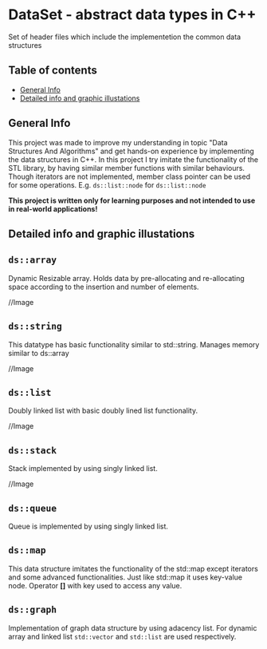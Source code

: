 # DataSet - abstract data types in C++

Set of header files which include the implementetion the common data structures

## Table of contents

- [General Info](#general-info)
- [Detailed info and graphic illustations](#detailed-info-and-graphic-illustations)

## General Info

This project was made to improve my understanding in topic "Data Structures And Algorithms" and get hands-on experience by implementing the data structures in C++.
In this project I try imitate the functionality of the STL library, by having similar member functions with similar behaviours. Though iterators are not implemented, member class pointer can be used for some operations. E.g.    `ds::list::node` for `ds::list::node`

**This project is written only for learning purposes and not intended to use in real-world applications!**

## Detailed info and graphic illustations

## `ds::array`
Dynamic Resizable array. Holds data by pre-allocating and re-allocating space according to the insertion and number of elements.

//Image
## `ds::string`
This datatype has basic functionality similar to std::string. Manages memory similar to ds::array

//Image
## `ds::list`
Doubly linked list with basic doubly lined list functionality.

//Image
## `ds::stack`
Stack implemented by using singly linked list. 

//Image
## `ds::queue`
Queue is implemented by using singly linked list.

## `ds::map`
This data structure imitates the functionality of the std::map except iterators and some advanced functionalities. Just like std::map it uses key-value node. Operator **[]** with key used to access any value.
## `ds::graph`
Implementation of graph data structure by using adacency list. For dynamic array and linked list `std::vector` and `std::list` are used respectively.
